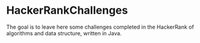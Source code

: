 # HackerRankChallenges
The goal is to leave here some challenges completed in the HackerRank of algorithms and data structure, written in Java.
